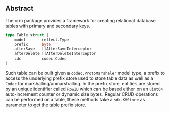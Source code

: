 ## Abstract

The orm package provides a framework for creating relational database tables with primary and secondary keys.

```go
type Table struct {
	model       reflect.Type
	prefix      byte
	afterSave   []AfterSaveInterceptor
	afterDelete []AfterDeleteInterceptor
	cdc         codec.Codec
}
```

Such table can be built given a `codec.ProtoMarshaler` model type, a prefix to access the underlying prefix store used to store table data as well as a `Codec` for marshalling/unmarshalling.
In the prefix store, entities are stored by an unique identifier called `RowID` which can be based either on an `uint64` auto-increment counter or dynamic size bytes.
Regular CRUD operations can be performed on a table, these methods take a `sdk.KVStore` as parameter to get the table prefix store.